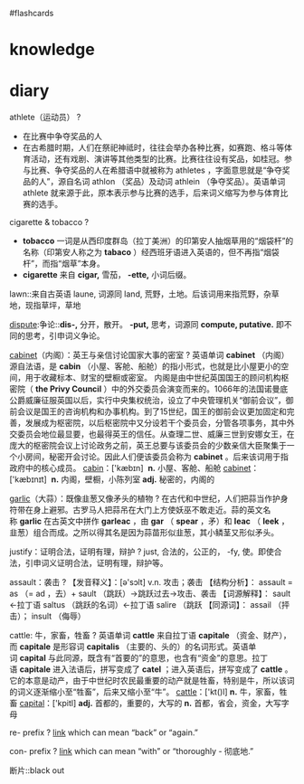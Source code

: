 #flashcards 

# knowledge


# diary





athlete（运动员）
?
- 在比赛中争夺奖品的人
- 在古希腊时期，人们在祭祀神祗时，往往会举办各种比赛，如赛跑、格斗等体育活动，还有戏剧、演讲等其他类型的比赛。比赛往往设有奖品，如桂冠。参与比赛、争夺奖品的人在希腊语中就被称为 athletes ，字面意思就是“争夺奖品的人”，源自名词 athlon （奖品）及动词 athlein （争夺奖品）。英语单词 athlete 就来源于此，原本表示参与比赛的选手，后来词义缩写为参与体育比赛的选手。 <!--SR:!2023-01-22,3,250-->

cigarette & tobacco
?
- **tobacco** 一词是从西印度群岛（拉丁美洲）的印第安人抽烟草用的“烟袋杆”的名称（印第安人称之为 **tabaco** ）经西班牙语进入英语的，但不再指“烟袋杆”，而指“烟草”本身。
- **cigarette** 来自 **cigar,** 雪茄， **-ette,** 小词后缀。 <!--SR:!2023-01-22,3,250-->

lawn::来自古英语 laune, 词源同 land, 荒野，土地。后该词用来指荒野，杂草地，现指草坪，草地 <!--SR:!2023-01-22,3,250-->

[dispute](https://www.quword.com/ciyuan/s/dispute):争论::**dis-,** 分开，散开。 **-put,** 思考，词源同 **compute, putative.** 即不同的思考，引申词义争论。 <!--SR:!2023-01-22,3,250-->

[cabinet](https://www.quword.com/ciyuan/s/cabinet)（内阁）：英王与亲信讨论国家大事的密室
?
英语单词 **cabinet** （内阁）源自法语，是 **cabin** （小屋、客舱、船舱）的指小形式，也就是比小屋更小的空间，用于收藏标本、财宝的壁橱或密室。
内阁是由中世纪英国国王的顾问机构枢密院（ **the Privy Council** ）中的外交委员会演变而来的。1066年的法国诺曼底公爵威廉征服英国以后，实行中央集权统治，设立了中央管理机关“御前会议”，御前会议是国王的咨询机构和办事机构。到了15世纪，国王的御前会议更加固定和完善，发展成为枢密院，以后枢密院中又分设若干个委员会，分管各项事务，其中外交委员会地位最显要，也最得英王的信任。从查理二世、威廉三世到安娜女王，在庞大的枢密院会议上讨论政务之前，英王总要与该委员会的少数亲信大臣聚集于一个小房间，秘密开会讨论。因此人们便该委员会称为 **cabinet** 。后来该词用于指政府中的核心成员。
[cabin](https://www.quword.com/etym/s/cabin)：['kæbɪn]  **n.** 小屋、客舱、船舱
[cabinet](https://www.quword.com/etym/s/cabinet)：['kæbɪnɪt]  **n.** 内阁，壁橱，小陈列室 **adj.** 秘密的，内阁的 <!--SR:!2023-02-01,10,250-->

[garlic](https://www.quword.com/ciyuan/s/garlic)（大蒜）：既像韭葱又像矛头的植物
?
在古代和中世纪，人们把蒜当作护身符带在身上避邪。古罗马人把蒜吊在大门上方使妖巫不敢走近。蒜的英文名称 **garlic** 在古英文中拼作 **garleac** ，由 **gar** （ **spear** ，矛）和 **leac** （ **leek** ，韭葱）组合而成。之所以得其名是因为蒜苗形似韭葱，其小鳞茎又形似矛头。 <!--SR:!2023-01-24,2,230-->

justify：证明合法，证明有理，辩护
?
just, 合法的，公正的， -fy, 使。即使合法，引申词义证明合法，证明有理，辩护等。 <!--SR:!2023-01-22,3,250-->

assault：袭击
?
【发音释义】：[ə'sɔlt] v.n. 攻击；袭击
【结构分析】： assault = as （= ad ，去）+ sault （跳跃）→跳跃过去→攻击、袭击
【词源解释】： sault ←拉丁语 saltus （跳跃的名词）←拉丁语 salire （跳跃
【同源词】： assail （抨击）； insult （侮辱） <!--SR:!2023-01-22,3,250-->


cattle: 牛，家畜，牲畜
?
英语单词 **cattle** 来自拉丁语 **capitale** （资金、财产），而 **capitale** 是形容词 **capitalis** （主要的、头的）的名词形式。英语单词 **capital** 与此同源，既含有“首要的”的意思，也含有“资金”的意思。拉丁语 **capitale** 进入法语后，拼写变成了 **catel** ；进入英语后，拼写变成了 **cattle** 。它的本意是动产，由于中世纪时农民最重要的动产就是牲畜，特别是牛，所以该词的词义逐渐缩小至“牲畜”，后来又缩小至“牛”。
[cattle](https://www.quword.com/etym/s/cattle)：['kt()l] **n.** 牛，家畜，牲畜
[capital](https://www.quword.com/etym/s/capital)：['kpitl] **adj.** 首都的，重要的，大写的 **n.** 首都，省会，资金，大写字母 <!--SR:!2023-01-22,3,250-->


re-   prefix
?
[link](https://membean.com/roots/re-back) which can mean “back” or “again.” <!--SR:!2023-01-28,6,230-->

con- prefix
?
[link](https://membean.com/roots/con-with) which can mean “with” or “thoroughly - 彻底地.” <!--SR:!2023-01-22,3,250-->


断片::black out <!--SR:!2023-01-22,2,249-->

